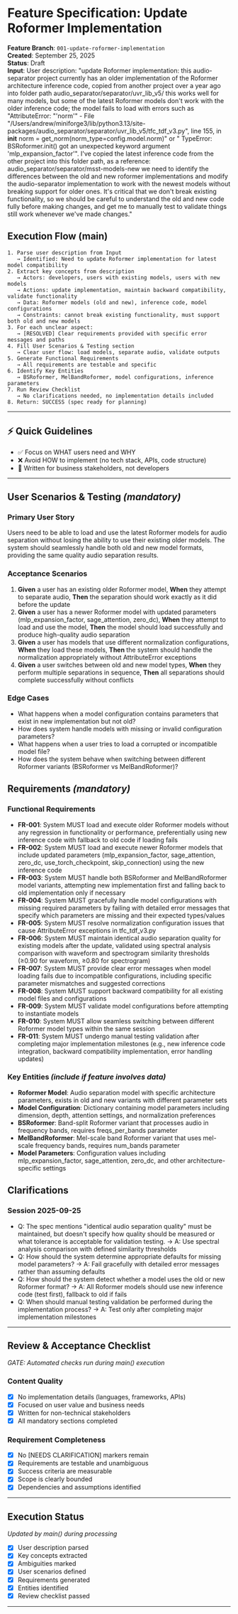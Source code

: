 # Feature Specification: Update Roformer Implementation

**Feature Branch**: `001-update-roformer-implementation`  
**Created**: September 25, 2025  
**Status**: Draft  
**Input**: User description: "update Roformer implementation: this audio-separator project currently has an older implementation of the Roformer architecture inference code, copied from another project over a year ago into folder path audio_separator/separator/uvr_lib_v5/ this works well for many models, but some of the latest Roformer models don't work with the older inference code; the model fails to load with errors such as "AttributeError: "'norm'" - File "/Users/andrew/miniforge3/lib/python3.13/site-packages/audio_separator/separator/uvr_lib_v5/tfc_tdf_v3.py", line 155, in __init__  norm = get_norm(norm_type=config.model.norm)" or " TypeError: BSRoformer.init() got an unexpected keyword argument 'mlp_expansion_factor'". I've copied the latest inference code from the other project into this folder path, as a reference: audio_separator/separator/msst-models-new we need to identify the differences between the old and new roformer implementations and modify the audio-separator implementation to work with the newest models without breaking support for older ones. It's critical that we don't break existing functionality, so we should be careful to understand the old and new code fully before making changes, and get me to manually test to validate things still work whenever we've made changes."

## Execution Flow (main)
```
1. Parse user description from Input
   → Identified: Need to update Roformer implementation for latest model compatibility
2. Extract key concepts from description
   → Actors: developers, users with existing models, users with new models
   → Actions: update implementation, maintain backward compatibility, validate functionality
   → Data: Roformer models (old and new), inference code, model configurations
   → Constraints: cannot break existing functionality, must support both old and new models
3. For each unclear aspect:
   → [RESOLVED] Clear requirements provided with specific error messages and paths
4. Fill User Scenarios & Testing section
   → Clear user flow: load models, separate audio, validate outputs
5. Generate Functional Requirements
   → All requirements are testable and specific
6. Identify Key Entities
   → BSRoformer, MelBandRoformer, model configurations, inference parameters
7. Run Review Checklist
   → No clarifications needed, no implementation details included
8. Return: SUCCESS (spec ready for planning)
```

---

## ⚡ Quick Guidelines
- ✅ Focus on WHAT users need and WHY
- ❌ Avoid HOW to implement (no tech stack, APIs, code structure)
- 👥 Written for business stakeholders, not developers

---

## User Scenarios & Testing *(mandatory)*

### Primary User Story
Users need to be able to load and use the latest Roformer models for audio separation without losing the ability to use their existing older models. The system should seamlessly handle both old and new model formats, providing the same quality audio separation results.

### Acceptance Scenarios
1. **Given** a user has an existing older Roformer model, **When** they attempt to separate audio, **Then** the separation should work exactly as it did before the update
2. **Given** a user has a newer Roformer model with updated parameters (mlp_expansion_factor, sage_attention, zero_dc), **When** they attempt to load and use the model, **Then** the model should load successfully and produce high-quality audio separation
3. **Given** a user has models that use different normalization configurations, **When** they load these models, **Then** the system should handle the normalization appropriately without AttributeError exceptions
4. **Given** a user switches between old and new model types, **When** they perform multiple separations in sequence, **Then** all separations should complete successfully without conflicts

### Edge Cases
- What happens when a model configuration contains parameters that exist in new implementation but not old?
- How does system handle models with missing or invalid configuration parameters?
- What happens when a user tries to load a corrupted or incompatible model file?
- How does the system behave when switching between different Roformer variants (BSRoformer vs MelBandRoformer)?

## Requirements *(mandatory)*

### Functional Requirements
- **FR-001**: System MUST load and execute older Roformer models without any regression in functionality or performance, preferentially using new inference code with fallback to old code if loading fails
- **FR-002**: System MUST load and execute newer Roformer models that include updated parameters (mlp_expansion_factor, sage_attention, zero_dc, use_torch_checkpoint, skip_connection) using the new inference code
- **FR-003**: System MUST handle both BSRoformer and MelBandRoformer model variants, attempting new implementation first and falling back to old implementation only if necessary
- **FR-004**: System MUST gracefully handle model configurations with missing required parameters by failing with detailed error messages that specify which parameters are missing and their expected types/values
- **FR-005**: System MUST resolve normalization configuration issues that cause AttributeError exceptions in tfc_tdf_v3.py
- **FR-006**: System MUST maintain identical audio separation quality for existing models after the update, validated using spectral analysis comparison with waveform and spectrogram similarity thresholds (≥0.90 for waveform, ≥0.80 for spectrogram)
- **FR-007**: System MUST provide clear error messages when model loading fails due to incompatible configurations, including specific parameter mismatches and suggested corrections
- **FR-008**: System MUST support backward compatibility for all existing model files and configurations
- **FR-009**: System MUST validate model configurations before attempting to instantiate models
- **FR-010**: System MUST allow seamless switching between different Roformer model types within the same session
- **FR-011**: System MUST undergo manual testing validation after completing major implementation milestones (e.g., new inference code integration, backward compatibility implementation, error handling updates)

### Key Entities *(include if feature involves data)*
- **Roformer Model**: Audio separation model with specific architecture parameters, exists in old and new variants with different parameter sets
- **Model Configuration**: Dictionary containing model parameters including dimension, depth, attention settings, and normalization preferences
- **BSRoformer**: Band-split Roformer variant that processes audio in frequency bands, requires freqs_per_bands parameter
- **MelBandRoformer**: Mel-scale band Roformer variant that uses mel-scale frequency bands, requires num_bands parameter
- **Model Parameters**: Configuration values including mlp_expansion_factor, sage_attention, zero_dc, and other architecture-specific settings

## Clarifications

### Session 2025-09-25
- Q: The spec mentions "identical audio separation quality" must be maintained, but doesn't specify how quality should be measured or what tolerance is acceptable for validation testing. → A: Use spectral analysis comparison with defined similarity thresholds
- Q: How should the system determine appropriate defaults for missing model parameters? → A: Fail gracefully with detailed error messages rather than assuming defaults
- Q: How should the system detect whether a model uses the old or new Roformer format? → A: All Roformer models should use new inference code (test first), fallback to old if fails
- Q: When should manual testing validation be performed during the implementation process? → A: Test only after completing major implementation milestones

---

## Review & Acceptance Checklist
*GATE: Automated checks run during main() execution*

### Content Quality
- [x] No implementation details (languages, frameworks, APIs)
- [x] Focused on user value and business needs
- [x] Written for non-technical stakeholders
- [x] All mandatory sections completed

### Requirement Completeness
- [x] No [NEEDS CLARIFICATION] markers remain
- [x] Requirements are testable and unambiguous  
- [x] Success criteria are measurable
- [x] Scope is clearly bounded
- [x] Dependencies and assumptions identified

---

## Execution Status
*Updated by main() during processing*

- [x] User description parsed
- [x] Key concepts extracted
- [x] Ambiguities marked
- [x] User scenarios defined
- [x] Requirements generated
- [x] Entities identified
- [x] Review checklist passed

---
